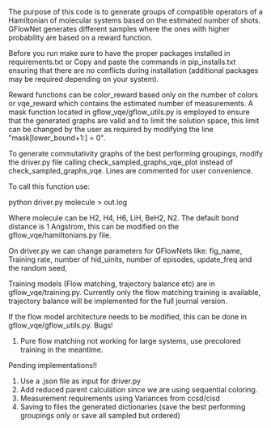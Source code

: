 The purpose of this code is to generate groups of compatible operators of a Hamiltonian of molecular systems based on the estimated number of shots.
GFlowNet generates different samples where the ones with higher probability are based on a reward function.

Before you run make sure to have the proper packages installed in requirements.txt 
or
Copy and paste the commands in pip_installs.txt ensuring that there are no conflicts during installation (additional packages may be required depending on your system).

Reward functions can be color_reward based only on the number of colors or vqe_reward which contains the estimated number of measurements.
A mask function located in gflow_vqe/gflow_utils.py is employed to ensure that the generated graphs are valid and to limit the solution space, this limit can be changed by the user as required by modifying the line "mask[lower_bound+1:] = 0". 

To generate commutativity graphs of the best performing groupings, modify the driver.py file calling 
check_sampled_graphs_vqe_plot instead of check_sampled_graphs_vqe. Lines are commented for user convenience.

To call this function use:

python driver.py molecule > out.log

Where molecule can be H2, H4, H6, LiH, BeH2, N2. The default bond distance is 1 Angstrom, this can be modified on the gflow_vqe/hamiltonians.py file. 

On driver.py we can change parameters for GFlowNets like:
fig_name, Training rate, number of hid_uinits, number of episodes, update_freq and the random seed, 

Training models (Flow matching, trajectory balance etc) are in gflow_vqe/training.py. 
Currently only the flow matching training is available, trajectory balance will be implemented for the full journal version.

If the flow model architecture needs to be modified, this can be done in gflow_vqe/gflow_utils.py.
Bugs!
1) Pure flow matching not working for large systems, use precolored training in the meantime. 

Pending implementations!!
1) Use a .json file as input for driver.py
2) Add reduced parent calculation since we are using sequential coloring.
3) Measurement requirements using Variances from ccsd/cisd
4) Saving to files the generated dictionaries (save the best performing groupings only or save all sampled but ordered)